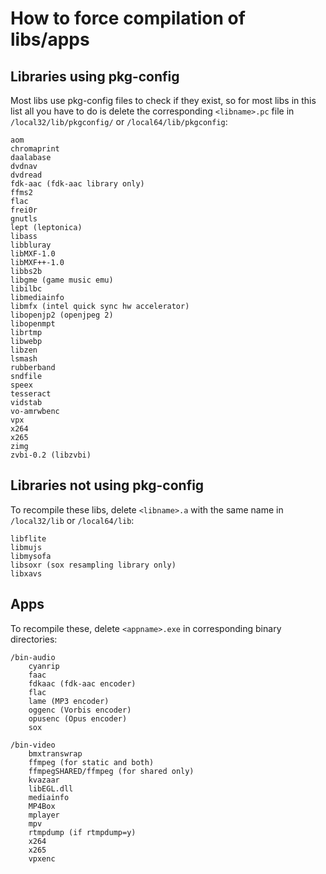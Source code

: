 How to force compilation of libs/apps
====

## Libraries using pkg-config
Most libs use pkg-config files to check if they exist, so for most libs in this list all you have to do is delete the corresponding `<libname>.pc` file in `/local32/lib/pkgconfig/` or `/local64/lib/pkgconfig`:
```
aom
chromaprint
daalabase
dvdnav
dvdread
fdk-aac (fdk-aac library only)
ffms2
flac
frei0r
gnutls
lept (leptonica)
libass
libbluray
libMXF-1.0
libMXF++-1.0
libbs2b
libgme (game music emu)
libilbc
libmediainfo
libmfx (intel quick sync hw accelerator)
libopenjp2 (openjpeg 2)
libopenmpt
librtmp
libwebp
libzen
lsmash
rubberband
sndfile
speex
tesseract
vidstab
vo-amrwbenc
vpx
x264
x265
zimg
zvbi-0.2 (libzvbi)
```

## Libraries not using pkg-config
To recompile these libs, delete `<libname>.a` with the same name in `/local32/lib` or `/local64/lib`:
```
libflite
libmujs
libmysofa
libsoxr (sox resampling library only)
libxavs
```

## Apps
To recompile these, delete `<appname>.exe` in corresponding binary directories:

```
/bin-audio
    cyanrip
    faac
    fdkaac (fdk-aac encoder)
    flac
    lame (MP3 encoder)
    oggenc (Vorbis encoder)
    opusenc (Opus encoder)
    sox

/bin-video
    bmxtranswrap
    ffmpeg (for static and both)
    ffmpegSHARED/ffmpeg (for shared only)
    kvazaar
    libEGL.dll
    mediainfo
    MP4Box
    mplayer
    mpv
    rtmpdump (if rtmpdump=y)
    x264
    x265
    vpxenc
```
